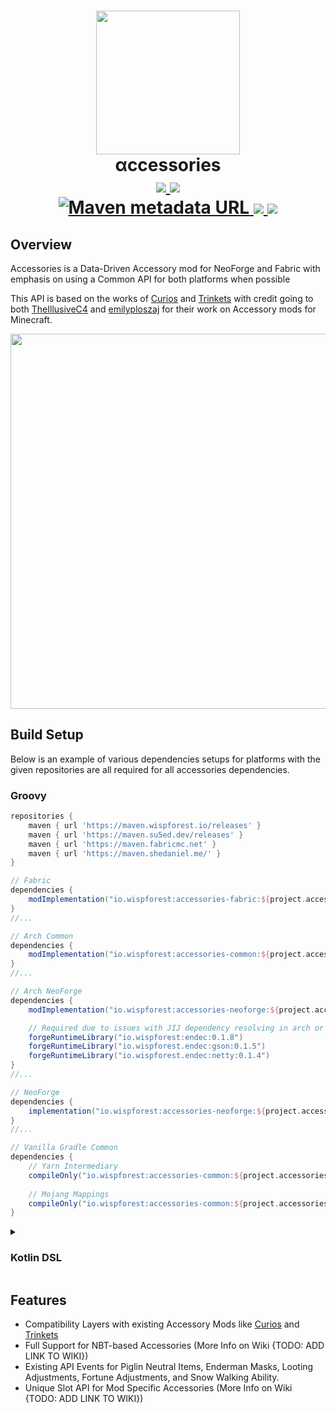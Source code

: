 <h1 align="center">
  <img src="https://cdn.modrinth.com/data/jtmvUHXj/14fabf4859e845b0bd6659daf2375be3e88f59ec.png" width=230>
  <br>
  αccessories
  <br>
  <a href="https://modrinth.com/mod/accessories/">
      <img src="https://img.shields.io/badge/-modrinth-gray?style=for-the-badge&labelColor=green&labelWidth=15&logo=appveyor&logoColor=white">
  </a>
  <a href="https://www.curseforge.com/minecraft/mc-mods/accessories">
      <img src="https://img.shields.io/badge/-curseforge-gray?style=for-the-badge&labelColor=orange&labelWidth=15&logo=appveyor&logoColor=white">
  </a>
  <br>
  <a href="https://maven.wispforest.io/#/releases/io/wispforest/accessories-fabric">
    <img alt="Maven metadata URL" src="https://img.shields.io/maven-metadata/v?metadataUrl=https%3A%2F%2Fmaven.wispforest.io%2Freleases%2Fio%2Fwispforest%2Faccessories-fabric%2Fmaven-metadata.xml&style=for-the-badge">
  </a>
  <a href="https://discord.gg/xrwHKktV2d">
      <img src="https://img.shields.io/discord/825828008644313089?label=wisp%20forest&logo=discord&logoColor=white&style=for-the-badge">
  </a>
  <a href="https://docs.wispforest.io/accessories/home/">
    <img src="https://img.shields.io/badge/Documentation-Link-SECRET_MESSAGE?link=https%3A%2F%2Fdocs.wispforest.io%2Faccessories%2Fhome%2F&logo=discord&logoColor=white&style=for-the-badge">
  </a>
</h1>

## Overview
Accessories is a Data-Driven Accessory mod for NeoForge and Fabric with emphasis on using a Common API for both platforms when possible

<p/>
  
This API is based on the works of [Curios](https://github.com/TheIllusiveC4/Curios) and [Trinkets](https://github.com/emilyploszaj/trinkets) with credit going to both [TheIllusiveC4](https://github.com/TheIllusiveC4) and [emilyploszaj](https://github.com/emilyploszaj) for their work on Accessory mods for Minecraft.

<p align="center">
  <img width=600 src="https://cdn.modrinth.com/data/jtmvUHXj/images/e40c711b48f2962a31f808c34792ba4f71978ca3.png"/>
</p>

## Build Setup

Below is an example of various dependencies setups for platforms with the given repositories are all required for all accessories dependencies.

### Groovy
```groovy
repositories {
    maven { url 'https://maven.wispforest.io/releases' }
    maven { url 'https://maven.su5ed.dev/releases' }
    maven { url 'https://maven.fabricmc.net' }
    maven { url 'https://maven.shedaniel.me/' }
}

// Fabric
dependencies {
    modImplementation("io.wispforest:accessories-fabric:${project.accessories_version}")
}
//...

// Arch Common
dependencies {
    modImplementation("io.wispforest:accessories-common:${project.accessories_version}")
}
//...

// Arch NeoForge
dependencies {
    modImplementation("io.wispforest:accessories-neoforge:${project.accessories_version}")

    // Required due to issues with JIJ dependency resolving in arch or something
    forgeRuntimeLibrary("io.wispforest:endec:0.1.8")
    forgeRuntimeLibrary("io.wispforest.endec:gson:0.1.5")
    forgeRuntimeLibrary("io.wispforest.endec:netty:0.1.4")
}
//...

// NeoForge
dependencies {
    implementation("io.wispforest:accessories-neoforge:${project.accessories_version}")
}
//...

// Vanilla Gradle Common
dependencies {
    // Yarn Intermediary 
    compileOnly("io.wispforest:accessories-common:${project.accessories_version}")
    
    // Mojang Mappings
    compileOnly("io.wispforest:accessories-common:${project.accessories_version}-mojmap")
}
```
<details>
<summary><h3>Kotlin DSL</h3></summary>
  
```kotlin
repositories {
    maven("https://maven.wispforest.io/releases")
    maven("https://maven.su5ed.dev/releases")
    maven("https://maven.fabricmc.net")
    maven("https://maven.shedaniel.me/")
}

// Fabric
dependencies {
    modImplementation("io.wispforest:accessories-fabric:${properties["accessories_version"]}")
}
//...

// Arch Common
dependencies {
    modImplementation("io.wispforest:accessories-common:${properties["accessories_version"]}")
}
//...

// Arch NeoForge
dependencies {
    modImplementation("io.wispforest:accessories-neoforge:${properties["accessories_version"]}")

    // Required due to issues with JIJ dependency resolving in arch or something
    forgeRuntimeLibrary("io.wispforest:endec:0.1.8")
    forgeRuntimeLibrary("io.wispforest.endec:gson:0.1.5")
    forgeRuntimeLibrary("io.wispforest.endec:netty:0.1.4")
}
//...

// NeoForge
dependencies {
    implementation("io.wispforest:accessories-neoforge:${properties["accessories_version"]}")
}
//...

// Vanilla Gradle Common
dependencies {
    // Yarn Intermediary 
    compileOnly("io.wispforest:accessories-common:${properties["accessories_version"]}")

    // Mojang Mappings
    compileOnly("io.wispforest:accessories-common:${properties["accessories_version"]}-mojmap")
}
```
</details>

## Features
- Compatibility Layers with existing Accessory Mods like [Curios](https://github.com/TheIllusiveC4/Curios) and [Trinkets](https://github.com/emilyploszaj/trinkets)
- Full Support for NBT-based Accessories (More Info on Wiki {TODO: ADD LINK TO WIKI})
- Existing API Events for Piglin Neutral Items, Enderman Masks, Looting Adjustments, Fortune Adjustments, and Snow Walking Ability.
- Unique Slot API for Mod Specific Accessories (More Info on Wiki {TODO: ADD LINK TO WIKI})
